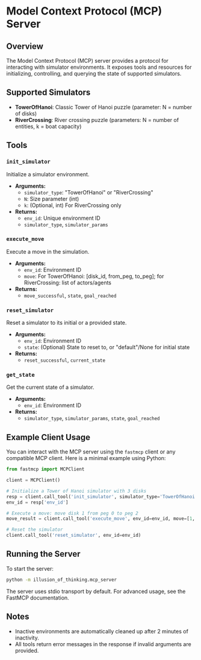 # Model Context Protocol (MCP) Server

## Overview

The Model Context Protocol (MCP) server provides a protocol for interacting with simulator environments. It exposes tools and resources for initializing, controlling, and querying the state of supported simulators.

## Supported Simulators
- **TowerOfHanoi**: Classic Tower of Hanoi puzzle (parameter: N = number of disks)
- **RiverCrossing**: River crossing puzzle (parameters: N = number of entities, k = boat capacity)

## Tools

### `init_simulator`
Initialize a simulator environment.
- **Arguments:**
  - `simulator_type`: "TowerOfHanoi" or "RiverCrossing"
  - `N`: Size parameter (int)
  - `k`: (Optional, int) For RiverCrossing only
- **Returns:**
  - `env_id`: Unique environment ID
  - `simulator_type`, `simulator_params`

### `execute_move`
Execute a move in the simulation.
- **Arguments:**
  - `env_id`: Environment ID
  - `move`: For TowerOfHanoi: [disk_id, from_peg, to_peg]; for RiverCrossing: list of actors/agents
- **Returns:**
  - `move_successful`, `state`, `goal_reached`

### `reset_simulator`
Reset a simulator to its initial or a provided state.
- **Arguments:**
  - `env_id`: Environment ID
  - `state`: (Optional) State to reset to, or "default"/None for initial state
- **Returns:**
  - `reset_successful`, `current_state`

### `get_state`
Get the current state of a simulator.
- **Arguments:**
  - `env_id`: Environment ID
- **Returns:**
  - `simulator_type`, `simulator_params`, `state`, `goal_reached`

## Example Client Usage

You can interact with the MCP server using the `fastmcp` client or any compatible MCP client. Here is a minimal example using Python:

```python
from fastmcp import MCPClient

client = MCPClient()

# Initialize a Tower of Hanoi simulator with 3 disks
resp = client.call_tool('init_simulator', simulator_type='TowerOfHanoi', N=3)
env_id = resp['env_id']

# Execute a move: move disk 1 from peg 0 to peg 2
move_result = client.call_tool('execute_move', env_id=env_id, move=[1, 0, 2])

# Reset the simulator
client.call_tool('reset_simulator', env_id=env_id)
```

## Running the Server

To start the server:

```bash
python -m illusion_of_thinking.mcp_server
```

The server uses stdio transport by default. For advanced usage, see the FastMCP documentation.

## Notes
- Inactive environments are automatically cleaned up after 2 minutes of inactivity.
- All tools return error messages in the response if invalid arguments are provided.
